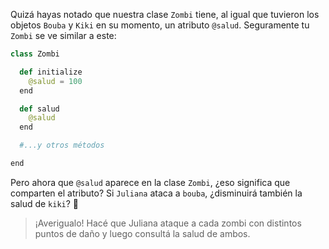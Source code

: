 Quizá hayas notado que nuestra clase `Zombi` tiene, al igual que tuvieron los objetos `Bouba` y `Kiki` en su momento, un atributo `@salud`. Seguramente tu `Zombi` se ve similar a este:

```python
class Zombi

  def initialize
    @salud = 100
  end

  def salud
    @salud
  end

  #...y otros métodos

end
```

Pero ahora que `@salud` aparece en la clase `Zombi`, ¿eso significa que comparten el atributo? Si `Juliana` ataca a `bouba`, ¿disminuirá también la salud de `kiki`? :hospital:

> ¡Averigualo! Hacé que Juliana ataque a cada zombi con distintos puntos de daño y luego consultá la salud de ambos.
